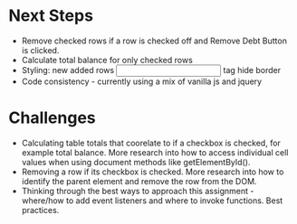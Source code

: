 # Next Steps

- Remove checked rows if a row is checked off and Remove Debt Button is clicked.
- Calculate total balance for only checked rows
- Styling: new added rows <input> tag hide border
- Code consistency - currently using a mix of vanilla js and jquery

# Challenges
- Calculating table totals that coorelate to if a checkbox is checked, for example total balance. More research into how to access individual cell values when using document methods like getElementById().
- Removing a row if its checkbox is checked. More research into how to identify the parent element and remove the row from the DOM.
- Thinking through the best ways to approach this assignment - where/how to add event listeners and where to invoke functions. Best practices.
